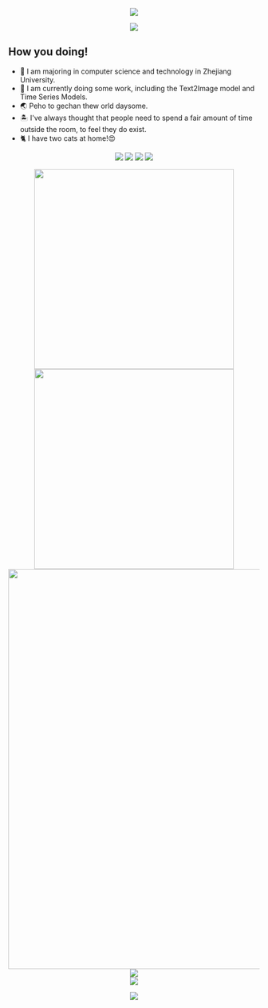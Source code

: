 <!-- https://github.com/kyechan99/capsule-render -->
<p align="center">
<img src="https://capsule-render.vercel.app/api?type=waving&color=timeGradient&height=300&&section=header&text=HI%20THERE!&fontSize=90&fontAlign=50&fontAlignY=30&desc=I%20am%20DjangoJungle!&descAlign=50&descSize=30&descAlignY=60&animation=twinkling">
</p>
 
<!-- https://github.com/DenverCoder1/readme-typing-svg -->
<p align="center">
<img src="https://readme-typing-svg.demolab.com?font=Orbitron&size=25&pause=1000&center=true&vCenter=true&random=false&width=600&lines=Welcome+to+my+GitHub+profile+page!;I+am+super+obsessed+with+programming!" />
</p>

## How you doing!
* 🏫 I am majoring in computer science and technology in Zhejiang University.
* 🔬 I am currently doing some work, including the Text2Image model and Time Series Models.
* 🌏 Peho to gechan thew orld daysome.
* 🏝️ I've always thought that people need to spend a fair amount of time outside the room, to feel they do exist.
* 🐈 I have two cats at home!😍



<!-- https://github.com/badges/shields -->
<p align="center">
<a href="https://github.com/DjangoJungle"><img src="https://img.shields.io/badge/GitHub-DjangoJungle-blue?logo=github" /></a>
<a href="https://space.bilibili.com/325130632"><img src="https://img.shields.io/badge/哔哩哔哩-Jungle想乡-pink?logo=bilibili" /></a>
<img src="https://img.shields.io/badge/Wechat-15013230805-green?logo=wechat" />
<!-- https://github.com/antonkomarev/github-profile-views-counter -->
<img src="https://komarev.com/ghpvc/?username=DjangoJungle&abbreviated=true&color=yellow" />
</p>
 
<p align="center">
<!-- https://github.com/anuraghazra/github-readme-stats -->
<img align="center" width="400" src="https://github-readme-stats.vercel.app/api?username=DjangoJungle&theme=transparent&include_all_commits=true&show_icons=true&hide_border=true" />
<!-- https://github.com/DenverCoder1/github-readme-streak-stats -->
<img align="center" width="400" src="https://streak-stats.demolab.com?user=DjangoJungle&theme=transparent&date_format=%5BY.%5Dn.j&hide_border=true" />
<br/>
<!-- https://github.com/Ashutosh00710/github-readme-activity-graph -->
<img width="800" src="https://github-readme-activity-graph.vercel.app/graph?username=DjangoJungle&theme=github-compact&hide_border=true&area=true">
<br/>
<!-- https://github.com/anuraghazra/github-readme-stats -->
<img align="center" src="https://github-readme-stats.vercel.app/api/top-langs/?username=DjangoJungle&theme=transparent&hide_border=true&layout=donut-vertical&langs_count=6" />
<br/>
<!-- https://github.com/tandpfun/skill-icons -->
<img align="center" src="https://skillicons.dev/icons?i=c,cpp,py,java,pytorch,vue,docker,mysql,md,git&theme=light" />
</p>
 
<!-- https://github.com/kyechan99/capsule-render -->
<p align="center">
<img src="https://capsule-render.vercel.app/api?type=waving&color=timeGradient&height=300&&section=footer&text=THE%20END!&fontSize=90&fontAlign=50&fontAlignY=70&desc=Hope%20your%20program%20is%20bug-free!&descAlign=50&descSize=30&descAlignY=40&animation=twinkling">
</p>









<!--
**DjangoJungle/DjangoJungle** is a ✨ _special_ ✨ repository because its `README.md` (this file) appears on your GitHub profile.

Here are some ideas to get you started:

- 🔭 I’m currently working on ...
- 🌱 I’m currently learning ...
- 👯 I’m looking to collaborate on ...
- 🤔 I’m looking for help with ...
- 💬 Ask me about ...
- 📫 How to reach me: ...
- 😄 Pronouns: ...
- ⚡ Fun fact: ...
-->


